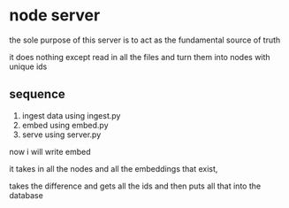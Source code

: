 # node server

the sole purpose of this server is to act as the fundamental source of truth

it does nothing except read in all the files and turn them into nodes with unique ids

## sequence

1. ingest data using ingest.py
2. embed using embed.py
3. serve using server.py

now i will write embed

it takes in all the nodes and all the embeddings that exist,

takes the difference and gets all the ids and then puts all that into the database
